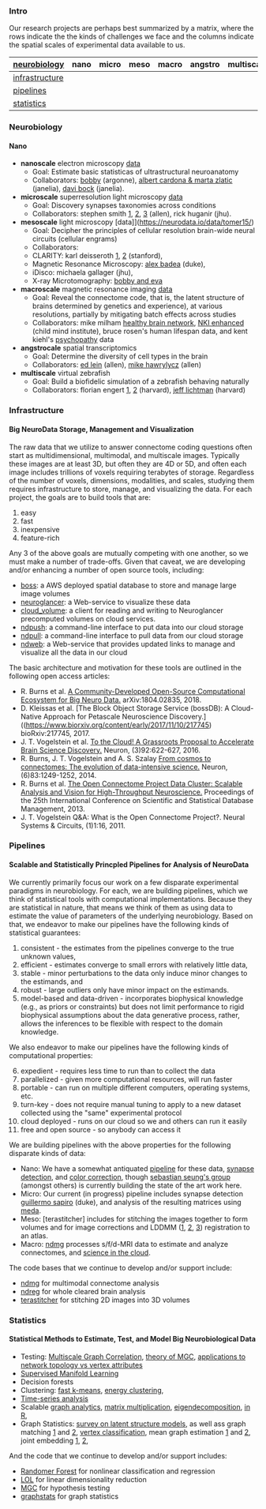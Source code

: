 ### Intro

Our research projects are perhaps best summarized by a matrix,  where the rows indicate the the kinds of challenges we face and the columns indicate the spatial scales of experimental data available to us.



| [neurobiology](#neurobiology) | nano | micro | meso | macro | angstro | multiscale |
| --- | --- | --- | --- | --- | --- | --- |
| [infrastructure](#infrastructure) | | | | | |
| [pipelines](#pipelines) | | | | | |
| [statistics](#statistics) | | | | | |



### Neurobiology

#### Nano

- **nanoscale** electron microscopy [data](https://neurodata.io/data/)
   - Goal: Estimate basic statisticas of ultrastructural neuroanatomy
   - Collaborators:  [bobby](http://www.cell.com/cell/pdfExtended/S0092-8674(15)00824-7) (argonne), [albert cardona & marta zlatic](https://www.nature.com/articles/nature23455) (janelia), [davi bock](https://www.nature.com/articles/nature09802) (janelia).  
- **microscale** superresolution light microscopy [data](https://neurodata.io/project/synaptomes/)
  - Goal: Discovery synapses taxonomies across conditions
  - Collaborators: stephen smith [1](http://www.jneurosci.org/content/35/14/5792.short), [2](https://www.frontiersin.org/articles/10.3389/fnana.2015.00100/full), [3](http://www.cell.com/neuron/abstract/S0896-6273(10)00766-X) (allen), rick huganir (jhu). 
- **mesoscale** light microscopy [data]](https://neurodata.io/data/tomer15/)
  - Goal: Decipher the principles of cellular resolution brain-wide neural circuits (cellular engrams)
  - Collaborators: 
   - CLARITY: karl deisseroth [1](https://www.sciencedirect.com/science/article/pii/S009286741630558X), [2](https://www.sciencedirect.com/science/article/pii/S009286741500851X) (stanford), 
   - Magnetic Resonance Microscopy: [alex badea](https://academic.oup.com/cercor/article/25/11/4628/2367615) (duke), 
   - iDisco: michaela gallager (jhu),
   - X-ray Microtomography: [bobby and eva](http://www.eneuro.org/content/early/2017/09/25/ENEURO.0195-17.2017)
- **macroscale** magnetic resonance imaging [data](https://neurodata.io/project/projectomes/)
  - Goal: Reveal the connectome code, that is, the latent structure of brains determined by genetics and experience), at various resolutions, partially by mitigating batch effects across studies
  - Collaborators: mike milham [healthy brain network](https://www.nature.com/articles/sdata2017181), [NKI enhanced](https://www.frontiersin.org/articles/10.3389/fnins.2012.00152/full) (child mind institute), bruce rosen's human lifespan data, and kent kiehl's [psychopathy](https://onlinelibrary.wiley.com/doi/abs/10.1002/hbm.24028) data
- **angstrocale** spatial transcriptomics
  - Goal: Determine the diversity of cell types in the brain
  - Collaborators: [ed lein](https://www.biorxiv.org/content/early/2018/01/19/239749) (allen), [mike hawrylycz](https://www.biorxiv.org/content/early/2017/12/06/229542) (allen)
- **multiscale** virtual zebrafish
  - Goal: Build a biofidelic simulation of a zebrafish behaving naturally
  - Collaborators: florian engert [1](https://www.nature.com/articles/nature11057), [2](https://www.nature.com/nmeth/journal/v12/n11/abs/nmeth.3581.html) (harvard), [jeff lichtman](https://www.nature.com/articles/nature22356) (harvard)



### Infrastructure
#### Big NeuroData Storage, Management and Visualization

The raw data that we utilize to answer connectome coding questions often start as multidimensional, multimodal, and multiscale images. 
Typically these images are at least 3D, but often they are 4D or 5D, and often each image includes trillions of voxels requiring terabytes of storage. 
Regardless of the number of voxels, dimensions, modalities, and scales, 
studying them requires infrastructure to store, manage, and visualizing the data.
For each project, the goals are to build tools that are:

1. easy 
2. fast
3. inexpensive
4. feature-rich

Any 3 of the above goals are mutually competing with one another, so we must make a number of trade-offs. 
Given that caveat, we are developing and/or enhancing a number of open source tools, including:

- [boss](https://github.com/neurodata/boss): a AWS deployed spatial database to store and manage large image volumes
- [neuroglancer](https://github.com/neurodata/ndviz): a Web-service to visualize these data
- [cloud_volume](https://github.com/seung-lab/cloud-volume): a client for reading and writing to Neuroglancer precomputed volumes on cloud services.
- [ndpush](https://github.com/neurodata/ndpush): a command-line interface to put data into our cloud storage
- [ndpull](https://github.com/neurodata/ndpull): a command-line interface to pull data from our cloud storage
- [ndweb](https://github.com/neurodata/ndwebtools): a Web-service that provides updated links to manage and visualize all the data in our cloud

The basic architecture and motivation for these tools are outlined in the following open access articles:

- R. Burns et al. [A Community-Developed Open-Source Computational Ecosystem for Big Neuro Data.](https://arxiv.org/abs/1804.02835) arXiv:1804.02835, 2018.
- D. Kleissas et al. [The Block Object Storage Service (bossDB): A Cloud-Native Approach for Petascale Neuroscience Discovery.]((https://www.biorxiv.org/content/early/2017/11/10/217745) bioRxiv:217745, 2017.
- J. T. Vogelstein et al. [To the Cloud! A Grassroots Proposal to Accelerate Brain Science Discovery.](http://www.cell.com/neuron/abstract/S0896-6273(16)30783-8) Neuron, (3)92:622-627, 2016.
- R. Burns, J. T. Vogelstein and A. S. Szalay [From cosmos to connectomes: The evolution of data-intensive science.](http://linkinghub.elsevier.com/retrieve/pii/S0896-6273(14)00746-6http://linkinghub.elsevier.com/retrieve/pii/S0896-6273(14)00746-6) Neuron, (6)83:1249-1252, 2014.
- R. Burns et al. [The Open Connectome Project Data Cluster: Scalable Analysis and Vision for High-Throughput Neuroscience.](https://dl.acm.org/citation.cfm?doid=2484838.2484870) Proceedings of the 25th International Conference on Scientific and Statistical Database Management, 2013.
- J. T. Vogelstein Q&A: What is the Open Connectome Project?. Neural Systems & Circuits, (1)1:16, 2011.

### Pipelines
#### Scalable and Statistically Princpled Pipelines for Analysis of NeuroData 

We currently primarily focus our work on a few disparate experimental paradigms in neurobiology.  For each, we are building pipelines, which we think of statistical tools with computational implementations.   Because they are statistical in nature, that means we think of them as using data to estimate the value of parameters of the underlying neurobiology. Based on that, we endeavor to make our pipelines have the following kinds of statistical guarantees:

1. consistent - the estimates from the pipelines converge to the true unknown values,
2. efficient - estimates converge to small errors with relatively little data, 
3. stable -  minor perturbations to the data only induce minor changes to the estimands, and
4. robust - large outliers only have minor impact on the estimands.
5. model-based and data-driven - incorporates biophysical knowledge (e.g., as priors or constraints) but does not limit performance to rigid biophysical assumptions about the data generative process, rather, allows the inferences to be flexible with respect to the domain knowledge.

We also endeavor to make our pipelines have the following kinds of computational properties:

6. expedient - requires less time to run than to collect the data
7. parallelized - given more computational resources, will run faster
8. portable - can run on multiple different computers, operating systems, etc.
9. turn-key - does not require manual tuning to apply to a new dataset collected using the "same" experimental protocol
10. cloud deployed - runs on our cloud so we and others can run it easily
11. free and open source - so anybody can access it 


We are building pipelines with the above properties for the following disparate kinds of data:

  - Nano: We have a somewhat antiquated [pipeline](https://www.frontiersin.org/articles/10.3389/fninf.2015.00020/full) for these data, [synapse detection](https://arxiv.org/abs/1403.3724), and [color correction](https://arxiv.org/abs/1310.0041), though [sebastian seung's group](http://seunglab.org/) (amongst others) is currently building the state of the art work here.      
  - Micro: Our current (in progress) pipeline includes synapse detection [guillermo sapiro](http://journals.plos.org/ploscompbiol/article?id=10.1371/journal.pcbi.1005493) (duke), and analysis of the resulting matrices using [meda](https://github.com/neurodata/meda).
  - Meso: [terastitcher] includes for stitching the images together to form volumes and  for image corrections and LDDMM ([1](https://link.springer.com/chapter/10.1007/978-3-319-66182-7_32), [2](https://arxiv.org/abs/1612.00356), [3](https://arxiv.org/abs/1605.02060)) registration to an atlas.
  - Macro: [ndmg](https://www.biorxiv.org/content/early/2018/04/24/188706) processes s/f/d-MRI data to estimate and analyze connectomes, and [science in the cloud](https://academic.oup.com/gigascience/article/6/5/1/3062833).
  
The code bases that we continue to develop and/or support include:

- [ndmg](https://github.com/neurodata/ndmg) for multimodal connectome analysis
- [ndreg](https://github.com/neurodata/ndreg) for whole cleared brain analysis
- [terastitcher](http://abria.github.io/TeraStitcher/) for stitching 2D images into 3D volumes


 ### Statistics
 #### Statistical Methods to Estimate, Test, and Model Big Neurobiological Data
 
 
- Testing: [Multiscale Graph Correlation](https://arxiv.org/abs/1609.05148), [theory of MGC](https://arxiv.org/abs/1710.09768), [applications to network topology vs vertex attributes](https://arxiv.org/abs/1703.10136)
- [Supervised Manifold Learning](https://arxiv.org/abs/1709.01233)
- Decision forests
- Clustering: [fast k-means](https://arxiv.org/abs/1606.08905), [energy clustering](https://arxiv.org/abs/1710.09859), 
- [Time-series analysis](https://arxiv.org/abs/1509.03927)
- Scalable [graph analytics](https://arxiv.org/abs/1408.0500), [matrix multiplication](https://arxiv.org/abs/1602.02864), [eigendecomposition](https://arxiv.org/abs/1602.01421), [in R](https://arxiv.org/abs/1604.06414), 
- Graph Statistics: [survey on latent structure models](https://arxiv.org/abs/1709.05454), as well ass graph matching [1](https://arxiv.org/abs/1112.5507) and [2](https://arxiv.org/abs/1311.6425), [vertex classification](https://arxiv.org/abs/1311.5954), mean graph estimation [1](https://arxiv.org/abs/1609.01672) and [2](https://arxiv.org/abs/1707.03487), joint embedding [1](https://arxiv.org/abs/1507.08376), [2](https://arxiv.org/abs/1703.03862), 


And the code that we continue to develop and/or support includes:

- [Randomer Forest](https://github.com/neurodata/R-RerF) for nonlinear classification and regression
- [LOL](https://github.com/neurodata/LOL) for linear dimensionality reduction
- [MGC](https://github.com/neurodata/mgc) for hypothesis testing
- [graphstats](https://github.com/neurodata/graphstats) for graph statistics
